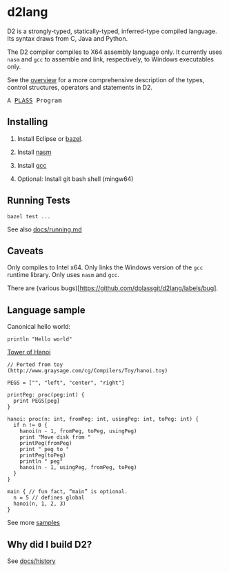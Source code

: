 # d2lang

D2 is a strongly-typed, statically-typed, inferred-type compiled language. 
Its syntax draws from C, Java and Python.

The D2 compiler compiles to X64 assembly language only. It currently uses
`nasm` and `gcc` to assemble and link, respectively, to Windows executables only.

See the [overview](docs/overview.md) for a more comprehensive description of the 
types, control structures, operators and statements in D2.

<tt>A <a href="http://www.plasstech.com/a-plass-program">PLASS</a> Program</tt>


## Installing

1. Install Eclipse or [bazel](https://github.com/bazelbuild/bazel).

2. Install [nasm](https://www.nasm.us/)

3. Install [gcc](https://gcc.gnu.org/install/binaries.html)

4. Optional: Install git bash shell (mingw64)


## Running Tests

`bazel test ...`

See also [docs/running.md](docs/running.md)


## Caveats

Only compiles to Intel x64. Only links the Windows version of the `gcc` runtime 
library. Only uses `nasm` and `gcc`. 

There are (various bugs)[https://github.com/dplassgit/d2lang/labels/bug].


## Language sample

Canonical hello world:

```
println "Hello world"
```

[Tower of Hanoi](samples/hanoi.d)

```
// Ported from toy (http://www.graysage.com/cg/Compilers/Toy/hanoi.toy)

PEGS = ["", "left", "center", "right"]

printPeg: proc(peg:int) {
  print PEGS[peg]
}

hanoi: proc(n: int, fromPeg: int, usingPeg: int, toPeg: int) {
  if n != 0 {
    hanoi(n - 1, fromPeg, toPeg, usingPeg)
    print "Move disk from "
    printPeg(fromPeg)
    print " peg to "
    printPeg(toPeg)
    println " peg"
    hanoi(n - 1, usingPeg, fromPeg, toPeg)
  }
}

main { // fun fact, “main” is optional.
  n = 5 // defines global
  hanoi(n, 1, 2, 3)
}
```

See more [samples](samples)


## Why did I build D2?

See [docs/history](docs/history.md)
